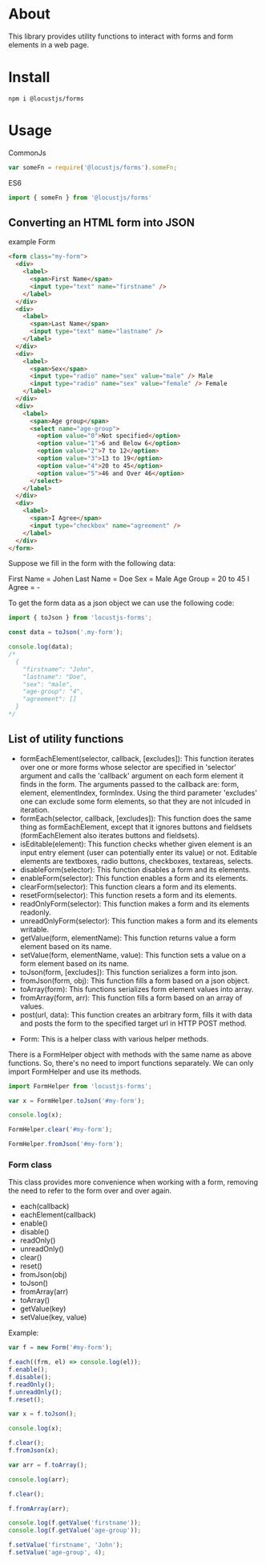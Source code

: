 # About
This library provides utility functions to interact with forms and form elements in a web page.

# Install
```
npm i @locustjs/forms
```

# Usage

CommonJs
```javascript
var someFn = require('@locustjs/forms').someFn;
```

ES6
```javascript
import { someFn } from '@locustjs/forms'
```

## Converting an HTML form into JSON
example
Form
```html
<form class="my-form">
  <div>
    <label>
      <span>First Name</span>
      <input type="text" name="firstname" />
    </label>
  </div>
  <div>
    <label>
      <span>Last Name</span>
      <input type="text" name="lastname" />
    </label>
  </div>
  <div>
    <label>
      <span>Sex</span>
      <input type="radio" name="sex" value="male" /> Male
      <input type="radio" name="sex" value="female" /> Female
    </label>
  </div>
  <div>
    <label>
      <span>Age group</span>
      <select name="age-group">
        <option value="0">Not specified</option>
        <option value="1">6 and Below 6</option>
        <option value="2">7 to 12</option>
        <option value="3">13 to 19</option>
        <option value="4">20 to 45</option>
        <option value="5">46 and Over 46</option>
      </select>
    </label>
  </div>
  <div>
    <label>
      <span>I Agree</span>
      <input type="checkbox" name="agreement" />
    </label>
  </div>
</form>
```

Suppose we fill in the form with the following data:

First Name = Johen
Last Name = Doe
Sex = Male
Age Group = 20 to 45
I Agree = -

To get the form data as a json object we can use the following code:

```javascript
import { toJson } from 'locustjs-forms';

const data = toJson('.my-form');

console.log(data);
/*
  {
    "firstname": "John",
    "lastname": "Doe",
    "sex": "male",
    "age-group": "4",
    "agreement": []
  }
*/
```
## List of utility functions
- formEachElement(selector, callback, [excludes]): This function iterates over one or more forms whose selector are specified in 'selector' argument and calls the 'callback' argument on each form element it finds in the form. The arguments passed to the callback are: form, element, elementIndex, formIndex. Using the third parameter 'excludes' one can exclude some form elements, so that they are not inlcuded in iteration.
-    formEach(selector, callback, [excludes]): This function does the same thing as formEachElement, except that it ignores buttons and fieldsets (formEachElement also iterates buttons and fieldsets).
-    isEditable(element): This function checks whether given element is an input entry element (user can potentially enter its value) or not. Editable elements are textboxes, radio buttons, checkboxes, textareas, selects.
-    disableForm(selector): This function disables a form and its elements.
-    enableForm(selector): This function enables a form and its elements.
-    clearForm(selector): This function clears a form and its elements.
-    resetForm(selector): This function resets a form and its elements.
-    readOnlyForm(selector): This function makes a form and its elements readonly.
-    unreadOnlyForm(selector): This function makes a form and its elements writable.
-   getValue(form, elementName): This function returns value a form element based on its name.
-    setValue(form, elementName, value): This function sets a value on a form element based on its name.
-    toJson(form, [excludes]): This function serializes a form into json.
-    fromJson(form, obj): This function fills a form based on a json object.
-    toArray(form): This functions serializes form element values into array.
-    fromArray(form, arr): This function fills a form based on an array of values.
-    post(url, data): This function creates an arbitrary form, fills it with data and posts the form to the specified target url in HTTP POST method.
*    Form: This is a helper class with various helper methods.

There is a FormHelper object with methods with the same name as above functions. So, there's no need to import functions separately. We can only import FormHelper and use its methods.

```javascript
import FormHelper from 'locustjs-forms';

var x = FormHelper.toJson('#my-form');

console.log(x);

FormHelper.clear('#my-form');

FormHelper.fromJson('#my-form');
```

### Form class
This class provides more convenience when working with a form, removing the need to refer to the form over and over again.

- each(callback)
- eachElement(callback)
- enable()
- disable()
- readOnly()
- unreadOnly()
- clear()
- reset()
- fromJson(obj)
- toJson()
- fromArray(arr)
- toArray()
- getValue(key)
- setValue(key, value)

Example:
```javascript
var f = new Form('#my-form');

f.each((frm, el) => console.log(el));
f.enable();
f.disable();
f.readOnly();
f.unreadOnly();
f.reset();

var x = f.toJson();

console.log(x);

f.clear();
f.fromJson(x);

var arr = f.toArray();

console.log(arr);

f.clear();

f.fromArray(arr);

console.log(f.getValue('firstname'));
console.log(f.getValue('age-group'));

f.setValue('firstname', 'John');
f.setValue('age-group', 4);
```
